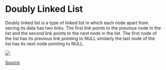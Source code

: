 # Doubly Linked List

Doubly linked list is a type of linked list in which each node apart from storing its data has two links. The first link points to the previous node in the list and the second link points to the next node in the list. The first node of the list has its previous link pointing to NULL similarly the last node of the list has its next node pointing to NULL.

<img src="https://static.studytonight.com/data-structures/images/doubly-linked-list-1.png"/>

<a href="https://www.studytonight.com/data-structures/doubly-linked-list">Source</a>
